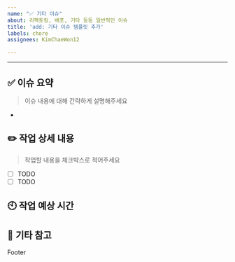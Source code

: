 ```yaml
---
name: "✅ 기타 이슈"
about: 리팩토링, 배포, 기타 등등 일반적인 이슈
title: 'add: 기타 이슈 템플릿 추가'
labels: chore
assignees: KimChaeWon12

---
```


---

## ✅ 이슈 요약
> 이슈 내용에 대해 간략하게 설명해주세요
- 

## ✏️ 작업 상세 내용
> 작업할 내용을 체크박스로 적어주세요
- [ ] TODO
- [ ] TODO

## 🕙 작업 예상 시간
<!-- 완료까지 얼마나 걸릴지 -->

## 💬  기타 참고
<!-- 쓸 내용 없으면 지워도 됩니당 -->
Footer
